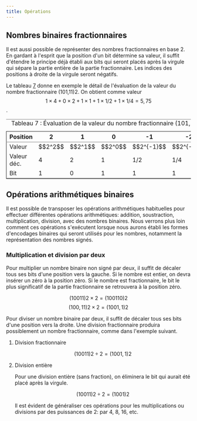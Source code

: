 ```yaml
---
title: Opérations
---
```

## Nombres binaires fractionnaires

Il est aussi possible de représenter des nombres fractionnaires en
base 2. En gardant à l'esprit que la position d'un bit détermine sa
valeur, il suffit d'étendre le principe déjà établi aux bits qui
seront placés après la virgule qui sépare la partie entière de la
partie fractionnaire. Les indices des positions à droite de la virgule
seront négatifs.

Le tableau [7](#org473ef5b) donne en exemple le détail de l'évaluation
de la valeur du nombre fractionnaire (101,11)2. On obtient comme
valeur $$1 \times 4 + 0 \times 2 + 1 \times 1 + 1 \times 1/2 + 1
\times 1/4 = 5,75$$.

<table id="org473ef5b" border="2" cellspacing="0" cellpadding="6" rules="groups" frame="hsides">
<caption class="t-above"><span class="table-number">Tableau 7 :</span> Évaluation de la valeur du nombre fractionnaire (101,11)2</caption>

<colgroup>
<col  class="org-left" />

<col  class="org-right" />

<col  class="org-right" />

<col  class="org-right" />

<col  class="org-right" />

<col  class="org-right" />
</colgroup>
<thead>
<tr>
<th scope="col" class="org-left">Position</th>
<th scope="col" class="org-right">2</th>
<th scope="col" class="org-right">1</th>
<th scope="col" class="org-right">0</th>
<th scope="col" class="org-right">-1</th>
<th scope="col" class="org-right">-2</th>
</tr>
</thead>

<tbody>
<tr>
<td class="org-left">Valeur</td>
<td class="org-right">$$2^2$$</td>
<td class="org-right">$$2^1$$</td>
<td class="org-right">$$2^0$$</td>
<td class="org-right">$$2^{-1}$$</td>
<td class="org-right">$$2^{-2}$$</td>
</tr>


<tr>
<td class="org-left">Valeur déc.</td>
<td class="org-right">4</td>
<td class="org-right">2</td>
<td class="org-right">1</td>
<td class="org-right">1/2</td>
<td class="org-right">1/4</td>
</tr>


<tr>
<td class="org-left">Bit</td>
<td class="org-right">1</td>
<td class="org-right">0</td>
<td class="org-right">1</td>
<td class="org-right">1</td>
<td class="org-right">1</td>
</tr>
</tbody>
</table>




## Opérations arithmétiques binaires

Il est possible de transposer les opérations arithmétiques habituelles
pour effectuer différentes opérations arithmétiques: addition,
soustraction, multiplication, division, avec des nombres
binaires. Nous verrons plus loin comment ces opérations s'exécutent
lorsque nous aurons établi les formes d'encodages binaires qui seront
utilisés pour les nombres, notamment la représentation des nombres
signés.




### Multiplication et division par deux

Pour multiplier un nombre binaire non signé par deux, il suffit de
décaler tous ses bits d'une position vers la gauche. Si le nombre est
entier, on devra insérer un zéro à la position zéro. Si le nombre est
fractionnaire, le bit le plus significatif de la partie fractionnaire se
retrouvera à la position zéro.

$$ (10011)2 \times 2 = (100110)2 $$
$$ (100,11)2 \times 2 = (1001,1)2 $$

Pour diviser un nombre binaire par deux, il suffit de décaler tous ses
bits d'une position vers la droite. Une division fractionnaire
produira possiblement un nombre fractionnaire, comme dans l'exemple
suivant.

1.  Division fractionnaire

	$$ (10011)2 \div 2 = (1001,1)2 $$

2.  Division entière

	Pour une division entière (sans fraction), on éliminera le bit qui
	aurait été placé après la virgule.
    
	$$ (10011)2 \div 2 = (1001)2 $$
    
	Il est évident de généraliser ces opérations pour les multiplications
	ou divisions par des puissances de 2: par 4, 8, 16, etc.

